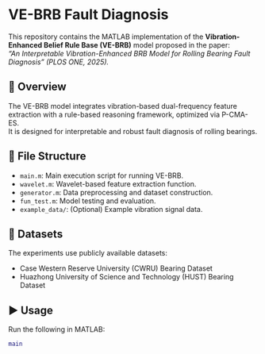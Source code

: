 # VE-BRB Fault Diagnosis

This repository contains the MATLAB implementation of the **Vibration-Enhanced Belief Rule Base (VE-BRB)** model proposed in the paper:  
*“An Interpretable Vibration-Enhanced BRB Model for Rolling Bearing Fault Diagnosis” (PLOS ONE, 2025).*

## 📘 Overview
The VE-BRB model integrates vibration-based dual-frequency feature extraction with a rule-based reasoning framework, optimized via P-CMA-ES.  
It is designed for interpretable and robust fault diagnosis of rolling bearings.

## 🧩 File Structure
- `main.m`: Main execution script for running VE-BRB.
- `wavelet.m`: Wavelet-based feature extraction function.
- `generator.m`: Data preprocessing and dataset construction.
- `fun_test.m`: Model testing and evaluation.
- `example_data/`: (Optional) Example vibration signal data.

## 🧠 Datasets
The experiments use publicly available datasets:
- Case Western Reserve University (CWRU) Bearing Dataset  
- Huazhong University of Science and Technology (HUST) Bearing Dataset  

## ▶️ Usage
Run the following in MATLAB:
```matlab
main
